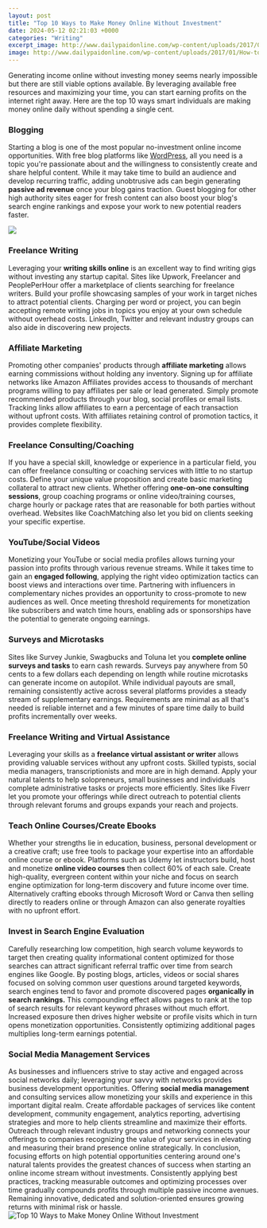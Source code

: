 ```yaml
---
layout: post
title: "Top 10 Ways to Make Money Online Without Investment"
date: 2024-05-12 02:21:03 +0000
categories: "Writing"
excerpt_image: http://www.dailypaidonline.com/wp-content/uploads/2017/01/How-to-Make-Money-Online-Without-Investment-10-Legit-Ways.jpg
image: http://www.dailypaidonline.com/wp-content/uploads/2017/01/How-to-Make-Money-Online-Without-Investment-10-Legit-Ways.jpg
---
```


Generating income online without investing money seems nearly impossible but there are still viable options available. By leveraging available free resources and maximizing your time, you can start earning profits on the internet right away. Here are the top 10 ways smart individuals are making money online daily without spending a single cent.
### Blogging 
Starting a blog is one of the most popular no-investment online income opportunities. With free blog platforms like [WordPress](https://store.fi.io.vn/womens-cute-chihuahua-rainbow-unicorn-lgbtq-ally-dog-lover-mom-dad-v-neck-t-shirt/women&), all you need is a topic you're passionate about and the willingness to consistently create and share helpful content. While it may take time to build an audience and develop recurring traffic, adding unobtrusive ads can begin generating **passive ad revenue** once your blog gains traction. Guest blogging for other high authority sites eager for fresh content can also boost your blog's search engine rankings and expose your work to new potential readers faster.  

![](https://wildcreed.com/wp-content/uploads/2019/01/Top-10-Ways-to-Make-Money-Online.jpg)
### Freelance Writing
Leveraging your **writing skills online** is an excellent way to find writing gigs without investing any startup capital. Sites like Upwork, Freelancer and PeoplePerHour offer a marketplace of clients searching for freelance writers. Build your profile showcasing samples of your work in target niches to attract potential clients. Charging per word or project, you can begin accepting remote writing jobs in topics you enjoy at your own schedule without overhead costs. LinkedIn, Twitter and relevant industry groups can also aide in discovering new projects.
### Affiliate Marketing
Promoting other companies' products through **affiliate marketing** allows earning commissions without holding any inventory. Signing up for affiliate networks like Amazon Affiliates provides access to thousands of merchant programs willing to pay affiliates per sale or lead generated. Simply promote recommended products through your blog, social profiles or email lists. Tracking links allow affiliates to earn a percentage of each transaction without upfront costs. With affiliates retaining control of promotion tactics, it provides complete flexibility.
### Freelance Consulting/Coaching
If you have a special skill, knowledge or experience in a particular field, you can offer freelance consulting or coaching services with little to no startup costs. Define your unique value proposition and create basic marketing collateral to attract new clients. Whether offering **one-on-one consulting sessions**, group coaching programs or online video/training courses, charge hourly or package rates that are reasonable for both parties without overhead. Websites like CoachMatching also let you bid on clients seeking your specific expertise.  
### YouTube/Social Videos 
Monetizing your YouTube or social media profiles allows turning your passion into profits through various revenue streams. While it takes time to gain an **engaged following**, applying the right video optimization tactics can boost views and interactions over time. Partnering with influencers in complementary niches provides an opportunity to cross-promote to new audiences as well. Once meeting threshold requirements for monetization like subscribers and watch time hours, enabling ads or sponsorships have the potential to generate ongoing earnings. 
### Surveys and Microtasks
Sites like Survey Junkie, Swagbucks and Toluna let you **complete online surveys and tasks** to earn cash rewards. Surveys pay anywhere from 50 cents to a few dollars each depending on length while routine microtasks can generate income on autopilot. While individual payouts are small, remaining consistently active across several platforms provides a steady stream of supplementary earnings. Requirements are minimal as all that's needed is reliable internet and a few minutes of spare time daily to build profits incrementally over weeks.  
### Freelance Writing and Virtual Assistance
Leveraging your skills as a **freelance virtual assistant or writer** allows providing valuable services without any upfront costs. Skilled typists, social media managers, transcriptionists and more are in high demand. Apply your natural talents to help solopreneurs, small businesses and individuals complete administrative tasks or projects more efficiently. Sites like Fiverr let you promote your offerings while direct outreach to potential clients through relevant forums and groups expands your reach and projects.  
### Teach Online Courses/Create Ebooks
Whether your strengths lie in education, business, personal development or a creative craft; use free tools to package your expertise into an affordable online course or ebook. Platforms such as Udemy let instructors build, host and monetize **online video courses** then collect 60% of each sale. Create high-quality, evergreen content within your niche and focus on search engine optimization for long-term discovery and future income over time. Alternatively crafting ebooks through Microsoft Word or Canva then selling directly to readers online or through Amazon can also generate royalties with no upfront effort.
### Invest in Search Engine Evaluation 
Carefully researching low competition, high search volume keywords to target then creating quality informational content optimized for those searches can attract significant referral traffic over time from search engines like Google. By posting blogs, articles, videos or social shares focused on solving common user questions around targeted keywords, search engines tend to favor and promote discovered pages **organically in search rankings.** This compounding effect allows pages to rank at the top of search results for relevant keyword phrases without much effort. Increased exposure then drives higher website or profile visits which in turn opens monetization opportunities. Consistently optimizing additional pages multiplies long-term earnings potential. 
### Social Media Management Services
As businesses and influencers strive to stay active and engaged across social networks daily; leveraging your savvy with networks provides business development opportunities. Offering **social media management** and consulting services allow monetizing your skills and experience in this important digital realm. Create affordable packages of services like content development, community engagement, analytics reporting, advertising strategies and more to help clients streamline and maximize their efforts. Outreach through relevant industry groups and networking connects your offerings to companies recognizing the value of your services in elevating and measuring their brand presence online strategically.
In conclusion, focusing efforts on high potential opportunities centering around one's natural talents provides the greatest chances of success when starting an online income stream without investments. Consistently applying best practices, tracking measurable outcomes and optimizing processes over time gradually compounds profits through multiple passive income avenues. Remaining innovative, dedicated and solution-oriented ensures growing returns with minimal risk or hassle.
![Top 10 Ways to Make Money Online Without Investment](http://www.dailypaidonline.com/wp-content/uploads/2017/01/How-to-Make-Money-Online-Without-Investment-10-Legit-Ways.jpg)